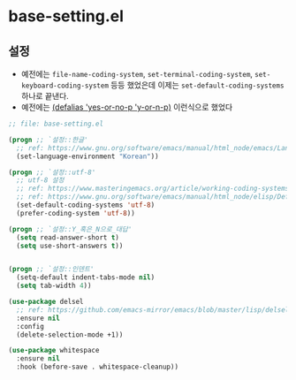 # base-setting.el

## 설정

- 예전에는 `file-name-coding-system`, `set-terminal-coding-system`, `set-keyboard-coding-system` 등등 했었은데 이제는 `set-default-coding-systems` 하나로 끝낸다.
- 예전에는 [(defalias 'yes-or-no-p 'y-or-n-p)](https://www.gnu.org/software/emacs/manual/html_node/elisp/Yes_002dor_002dNo-Queries.html) 이런식으로 했었다

``` lisp
;; file: base-setting.el

(progn ;; `설정::한글'
  ;; ref: https://www.gnu.org/software/emacs/manual/html_node/emacs/Language-Environments.html
  (set-language-environment "Korean"))

(progn ;; `설정::utf-8'
  ;; utf-8 설정
  ;; ref: https://www.masteringemacs.org/article/working-coding-systems-unicode-emacs
  ;; ref: https://www.gnu.org/software/emacs/manual/html_node/elisp/Default-Coding-Systems.html
  (set-default-coding-systems 'utf-8)
  (prefer-coding-system 'utf-8))

(progn ;; `설정::Y_혹은_N으로_대답'
  (setq read-answer-short t)
  (setq use-short-answers t))


(progn ;; `설정::인덴트'
  (setq-default indent-tabs-mode nil)
  (setq tab-width 4))

(use-package delsel
  ;; ref: https://github.com/emacs-mirror/emacs/blob/master/lisp/delsel.el
  :ensure nil
  :config
  (delete-selection-mode +1))

(use-package whitespace
  :ensure nil
  :hook (before-save . whitespace-cleanup))


```